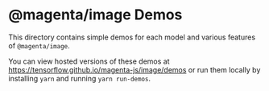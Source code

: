 
# @magenta/image Demos

This directory contains simple demos for each model and various features of
`@magenta/image`.

You can view hosted versions of these demos at https://tensorflow.github.io/magenta-js/image/demos
or run them locally by installing `yarn` and running `yarn run-demos`.